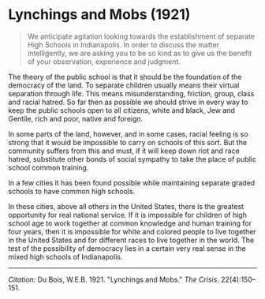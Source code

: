 <!--
title:   Lynchings and Mobs
author:  Du Bois, W.E.B.
journal: The Crisis
year:    1921
volume:  22
issue:   4
pages:   150-151
-->

# Lynchings and Mobs (1921)

> We anticipate agitation looking towards the establishment of separate High Schools in Indianapolis. In order to discuss the matter intelligently, we are asking you to be so kind as to give us the benefit of your observation, experience and judgment.

The theory of the public school is that it should be the foundation of the democracy of the land. To separate children usually means their virtual separation through life. This means misunderstanding, friction, group, class and racial hatred. So far then as possible we should strive in every way to keep the public schools open to all citizens, white and black, Jew and Gentile, rich and poor, native and foreign.

In some parts of the land, however, and in some cases, racial feeling is so strong that it would be impossible to carry on schools of this sort. But the community suffers from this and must, if it will keep down riot and race hatred, substitute other bonds of social sympathy to take the place of public school common training.

In a few cities it has been found possible while maintaining separate graded schools to have common high schools.

In these cities, above all others in the United States, there is the greatest opportunity for real national service. If it is impossible for children of high school age to work together at common knowledge and human training for four years, then it is impossible for white and colored people to live together in the United States and for different races to live together in the world. The test of the possibility of democracy lies in a certain very real sense in the mixed high schools of Indianapolis.

______________
*Citation:* Du Bois, W.E.B. 1921. "Lynchings and Mobs." *The Crisis*. 22(4):150&ndash;151.